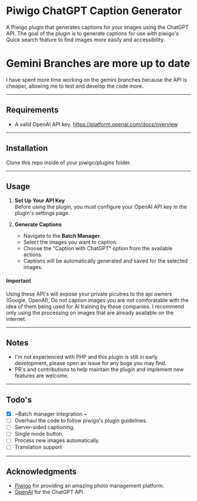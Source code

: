 # Piwigo ChatGPT Caption Generator

A Piwigo plugin that generates captions for your images using the ChatGPT API. The goal of the plugin is to generate captions for use with piwigo's Quick search feature to find images more easily and accessibility.

# Gemini Branches are more up to date

I have spent more time working on the gemini branches because the API is cheaper, allowing me to test and develop the code more.

---

## Requirements

- A valid OpenAI API key.
https://platform.openai.com/docs/overview

---

## Installation
Clone this repo inside of your piwigo/plugins folder.

---

## Usage

1. **Set Up Your API Key**  
   Before using the plugin, you must configure your OpenAI API key in the plugin's settings page.

2. **Generate Captions**  
   - Navigate to the **Batch Manager**.
   - Select the images you want to caption.
   - Choose the "Caption with ChatGPT" option from the available actions.
   - Captions will be automatically generated and saved for the selected images.
  
#### Important
Using these API's will expose your private picutres to the api owners (Google, OpenAI), Do not caption images you are not comforatable with the idea of them being used for AI training by these companies.
I recommend only using the processing on images that are already available on the internet.

---

## Notes

- I'm not experienced with PHP and this plugin is still in early development, please open an issue for any bugs you may find.
- PR's and contributions to help maintain the plugin and implement new features are welcome.

---
## Todo's
 - [x] ~Batch manager integration.~
 - [ ] Overhaul the code to follow piwigo's plugin guidelines.
 - [ ] Server-sided captioning.
 - [ ] Single mode button.
 - [ ] Process new images automatically.
 - [ ] Translation support
---

## Acknowledgments

- [Piwigo](https://piwigo.org) for providing an amazing photo management platform.
- [OpenAI](https://openai.com) for the ChatGPT API.
